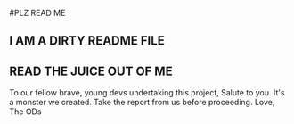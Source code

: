 #PLZ READ ME
## I AM A DIRTY README FILE
## READ THE JUICE OUT OF ME
To our fellow brave, young devs undertaking this project,
  Salute to you. It's a monster we created.
  Take the report from us before proceeding.
                                                    Love,
                                                    The ODs
